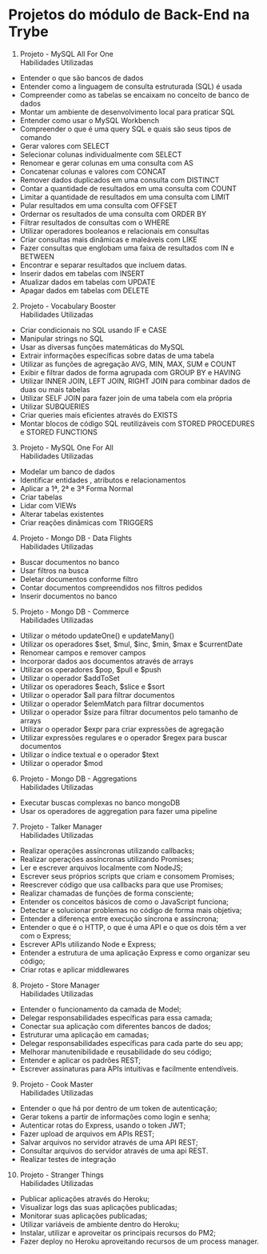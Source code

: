 # Projetos do módulo de Back-End na Trybe
1.  Projeto - MySQL All For One<br>
Habilidades Utilizadas
- Entender o que são bancos de dados
- Entender como a linguagem de consulta estruturada (SQL) é usada
- Compreender como as tabelas se encaixam no conceito de banco de dados
- Montar um ambiente de desenvolvimento local para praticar SQL
- Entender como usar o MySQL Workbench
- Compreender o que é uma query SQL e quais são seus tipos de comando
- Gerar valores com SELECT
- Selecionar colunas individualmente com SELECT
- Renomear e gerar colunas em uma consulta com AS
- Concatenar colunas e valores com CONCAT
- Remover dados duplicados em uma consulta com DISTINCT
- Contar a quantidade de resultados em uma consulta com COUNT
- Limitar a quantidade de resultados em uma consulta com LIMIT
- Pular resultados em uma consulta com OFFSET
- Ordernar os resultados de uma consulta com ORDER BY
- Filtrar resultados de consultas com o WHERE
- Utilizar operadores booleanos e relacionais em consultas
- Criar consultas mais dinâmicas e maleáveis com LIKE
- Fazer consultas que englobam uma faixa de resultados com IN e BETWEEN
- Encontrar e separar resultados que incluem datas.
- Inserir dados em tabelas com INSERT
- Atualizar dados em tabelas com UPDATE
- Apagar dados em tabelas com DELETE

2.  Projeto - Vocabulary Booster<br>
Habilidades Utilizadas
- Criar condicionais no SQL usando IF e CASE
- Manipular strings no SQL
- Usar as diversas funções matemáticas do MySQL
- Extrair informações específicas sobre datas de uma tabela
- Utilizar as funções de agregação AVG, MIN, MAX, SUM e COUNT
- Exibir e filtrar dados de forma agrupada com GROUP BY e HAVING
- Utilizar INNER JOIN, LEFT JOIN, RIGHT JOIN para combinar dados de duas ou mais tabelas
- Utilizar SELF JOIN para fazer join de uma tabela com ela própria
- Utilizar SUBQUERIES
- Criar queries mais eficientes através do EXISTS
- Montar blocos de código SQL reutilizáveis com STORED PROCEDURES e STORED FUNCTIONS

3.  Projeto - MySQL One For All<br>
Habilidades Utilizadas
- Modelar um banco de dados
- Identificar entidades , atributos e relacionamentos
- Aplicar a 1ª, 2ª e 3ª Forma Normal
- Criar tabelas
- Lidar com VIEWs
- Alterar tabelas existentes
- Criar reações dinâmicas com TRIGGERS

4.  Projeto - Mongo DB - Data Flights<br>
Habilidades Utilizadas
- Buscar documentos no banco
- Usar filtros na busca
- Deletar documentos conforme filtro
- Contar documentos compreendidos nos filtros pedidos
- Inserir documentos no banco

5.  Projeto - Mongo DB - Commerce<br>
Habilidades Utilizadas
- Utilizar o método updateOne() e updateMany()
- Utilizar os operadores $set, $mul, $inc, $min, $max e $currentDate
- Renomear campos e remover campos
- Incorporar dados aos documentos através de arrays
- Utilizar os operadores $pop, $pull e $push
- Utilizar o operador $addToSet
- Utilizar os operadores $each, $slice e $sort
- Utilizar o operador $all para filtrar documentos
- Utilizar o operador $elemMatch para filtrar documentos
- Utilizar o operador $size para filtrar documentos pelo tamanho de arrays
- Utilizar o operador $expr para criar expressões de agregação
- Utilizar expressões regulares e o operador $regex para buscar documentos
- Utilizar o índice textual e o operador $text
- Utilizar o operador $mod

6.  Projeto - Mongo DB - Aggregations<br>
Habilidades Utilizadas
- Executar buscas complexas no banco mongoDB
- Usar os operadores de aggregation para fazer uma pipeline

7.  Projeto - Talker Manager<br>
Habilidades Utilizadas
- Realizar operações assíncronas utilizando callbacks;
- Realizar operações assíncronas utilizando Promises;
- Ler e escrever arquivos localmente com NodeJS;
- Escrever seus próprios scripts que criam e consomem Promises;
- Reescrever código que usa callbacks para que use Promises;
- Realizar chamadas de funções de forma consciente;
- Entender os conceitos básicos de como o JavaScript funciona;
- Detectar e solucionar problemas no código de forma mais objetiva;
- Entender a diferença entre execução síncrona e assíncrona;
- Entender o que é o HTTP, o que é uma API e o que os dois têm a ver com o Express;
- Escrever APIs utilizando Node e Express;
- Entender a estrutura de uma aplicação Express e como organizar seu código;
- Criar rotas e aplicar middlewares

8.  Projeto - Store Manager<br>
Habilidades Utilizadas
- Entender o funcionamento da camada de Model;
- Delegar responsabilidades específicas para essa camada;
- Conectar sua aplicação com diferentes bancos de dados;
- Estruturar uma aplicação em camadas;
- Delegar responsabilidades específicas para cada parte do seu app;
- Melhorar manutenibilidade e reusabilidade do seu código;
- Entender e aplicar os padrões REST;
- Escrever assinaturas para APIs intuitivas e facilmente entendíveis.

9.  Projeto - Cook Master<br>
Habilidades Utilizadas
- Entender o que há por dentro de um token de autenticação;
- Gerar tokens a partir de informações como login e senha;
- Autenticar rotas do Express, usando o token JWT;
- Fazer upload de arquivos em APIs REST;
- Salvar arquivos no servidor através de uma API REST;
- Consultar arquivos do servidor através de uma api REST.
- Realizar testes de integração

10. Projeto - Stranger Things<br>
Habilidades Utilizadas
- Publicar aplicações através do Heroku;
- Visualizar logs das suas aplicações publicadas;
- Monitorar suas aplicações publicadas;
- Utilizar variáveis de ambiente dentro do Heroku;
- Instalar, utilizar e aproveitar os principais recursos do PM2;
- Fazer deploy no Heroku aproveitando recursos de um process manager.